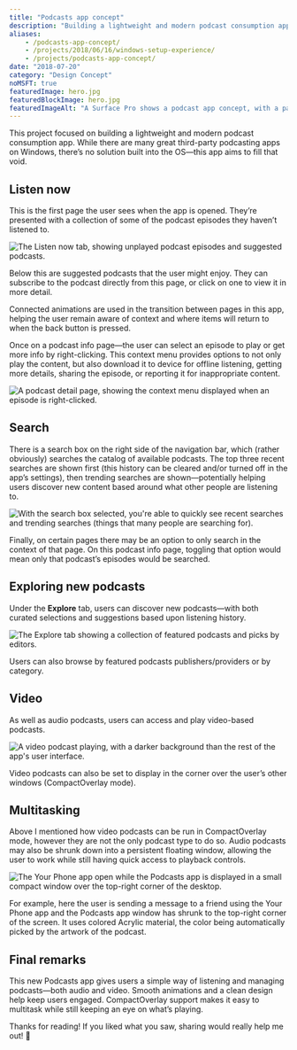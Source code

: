```yaml
---
title: "Podcasts app concept"
description: "Building a lightweight and modern podcast consumption app."
aliases:
    - /podcasts-app-concept/
    - /projects/2018/06/16/windows-setup-experience/
    - /projects/podcasts-app-concept/
date: "2018-07-20"
category: "Design Concept"
noMSFT: true
featuredImage: hero.jpg
featuredBlockImage: hero.jpg
featuredImageAlt: "A Surface Pro shows a podcast app concept, with a pair of Surface Headphones in front of it."
---
```


This project focused on building a lightweight and modern podcast consumption app. While there are many great third-party podcasting apps on Windows, there’s no solution built into the OS—this app aims to fill that void.

## Listen now

This is the first page the user sees when the app is opened. They’re presented with a collection of some of the podcast episodes they haven’t listened to.

![The Listen now tab, showing unplayed podcast episodes and suggested podcasts.](/images/podcasts-app-concept/PodcastsListenNow.jpg)

Below this are suggested podcasts that the user might enjoy. They can subscribe to the podcast directly from this page, or click on one to view it in more detail.

Connected animations are used in the transition between pages in this app, helping the user remain aware of context and where items will return to when the back button is pressed.

Once on a podcast info page—the user can select an episode to play or get more info by right-clicking. This context menu provides options to not only play the content, but also download it to device for offline listening, getting more details, sharing the episode, or reporting it for inappropriate content.

![A podcast detail page, showing the context menu displayed when an episode is right-clicked.](/images/podcasts-app-concept/PodcastsInfoContextMenu.jpg)

## Search

There is a search box on the right side of the navigation bar, which (rather obviously) searches the catalog of available podcasts. The top three recent searches are shown first (this history can be cleared and/or turned off in the app’s settings), then trending searches are shown—potentially helping users discover new content based around what other people are listening to.

![With the search box selected, you're able to quickly see recent searches and trending searches (things that many people are searching for).](/images/podcasts-app-concept/PodcastsInfoSearch.jpg)

Finally, on certain pages there may be an option to only search in the context of that page. On this podcast info page, toggling that option would mean only that podcast’s episodes would be searched.

## Exploring new podcasts

Under the **Explore** tab, users can discover new podcasts—with both curated selections and suggestions based upon listening history.

![The Explore tab showing a collection of featured podcasts and picks by editors.](/images/podcasts-app-concept/PodcastsExplore.jpg)

Users can also browse by featured podcasts publishers/providers or by category.

## Video

As well as audio podcasts, users can access and play video-based podcasts.

![A video podcast playing, with a darker background than the rest of the app's user interface.](/images/podcasts-app-concept/PodcastsVideo.jpg)

Video podcasts can also be set to display in the corner over the user’s other windows (CompactOverlay mode).

## Multitasking

Above I mentioned how video podcasts can be run in CompactOverlay mode, however they are not the only podcast type to do so. Audio podcasts may also be shrunk down into a persistent floating window, allowing the user to work while still having quick access to playback controls.

![The Your Phone app open while the Podcasts app is displayed in a small compact window over the top-right corner of the desktop.](/images/podcasts-app-concept/PodcastsCompactOverlay.jpg)

For example, here the user is sending a message to a friend using the Your Phone app and the Podcasts app window has shrunk to the top-right corner of the screen. It uses colored Acrylic material, the color being automatically picked by the artwork of the podcast.

## Final remarks

This new Podcasts app gives users a simple way of listening and managing podcasts—both audio and video. Smooth animations and a clean design help keep users engaged. CompactOverlay support makes it easy to multitask while still keeping an eye on what’s playing.

Thanks for reading! If you liked what you saw, sharing would really help me out! 🙂
